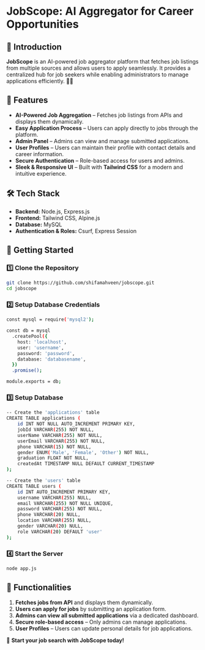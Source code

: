 # JobScope: AI Aggregator for Career Opportunities

## 🚀 Introduction  
**JobScope** is an AI-powered job aggregator platform that fetches job listings from multiple sources and allows users to apply seamlessly. It provides a centralized hub for job seekers while enabling administrators to manage applications efficiently. 🏢💼

## 🎯 Features  
- **AI-Powered Job Aggregation** – Fetches job listings from APIs and displays them dynamically.
- **Easy Application Process** – Users can apply directly to jobs through the platform.
- **Admin Panel** – Admins can view and manage submitted applications.
- **User Profiles** – Users can maintain their profile with contact details and career information.
- **Secure Authentication** – Role-based access for users and admins.
- **Sleek & Responsive UI** – Built with **Tailwind CSS** for a modern and intuitive experience.  

## 🛠️ Tech Stack  
- **Backend:** Node.js, Express.js  
- **Frontend:** Tailwind CSS, Alpine.js  
- **Database:** MySQL  
- **Authentication & Roles:** Csurf, Express Session  

## 🚀 Getting Started  

### 1️⃣ Clone the Repository  
```sh  
git clone https://github.com/shifamahveen/jobscope.git  
cd jobscope  
```

### 2️⃣ Setup Database Credentials  
```sh  
const mysql = require('mysql2');

const db = mysql  
  .createPool({  
    host: 'localhost',  
    user: 'username',  
    password: 'password',  
    database: 'databasename',  
  })  
  .promise();  

module.exports = db;  
```

### 3️⃣ Setup Database  
```sh  
-- Create the 'applications' table  
CREATE TABLE applications (  
    id INT NOT NULL AUTO_INCREMENT PRIMARY KEY,  
    jobId VARCHAR(255) NOT NULL,  
    userName VARCHAR(255) NOT NULL,  
    userEmail VARCHAR(255) NOT NULL,  
    phone VARCHAR(15) NOT NULL,  
    gender ENUM('Male', 'Female', 'Other') NOT NULL,  
    graduation FLOAT NOT NULL,  
    createdAt TIMESTAMP NULL DEFAULT CURRENT_TIMESTAMP  
);

-- Create the 'users' table  
CREATE TABLE users (  
    id INT AUTO_INCREMENT PRIMARY KEY,  
    username VARCHAR(255) NULL,  
    email VARCHAR(255) NOT NULL UNIQUE,  
    password VARCHAR(255) NOT NULL,  
    phone VARCHAR(20) NULL,  
    location VARCHAR(255) NULL,  
    gender VARCHAR(20) NULL,  
    role VARCHAR(20) DEFAULT 'user'  
);
```

### 4️⃣ Start the Server  
```sh  
node app.js  
```

## 📌 Functionalities  
1. **Fetches jobs from API** and displays them dynamically.
2. **Users can apply for jobs** by submitting an application form.
3. **Admins can view all submitted applications** via a dedicated dashboard.
4. **Secure role-based access** – Only admins can manage applications.
5. **User Profiles** – Users can update personal details for job applications.

🚀 **Start your job search with JobScope today!**


